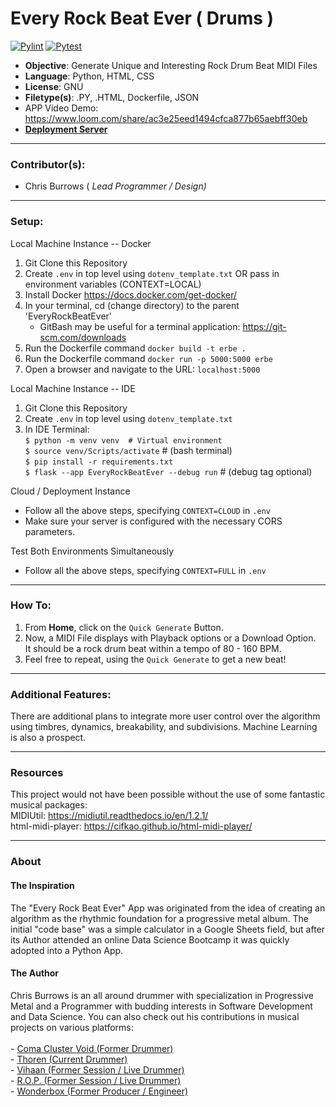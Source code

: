 # Every Rock Beat Ever ( Drums )
[![Pylint](https://github.com/cbradiodrums/EveryRockBeatEver/blob/main/.github/workflows/pylint.yml/badge.svg)](https://github.com/cbradiodrums/EveryRockBeatEver/blob/main/.github/workflows/pylint.yml)
[![Pytest](https://github.com/cbradiodrums/Row_Eliminator_App/actions/workflows/pytest.yml/badge.svg)](https://github.com/cbradiodrums/Row_Eliminator_App/actions/workflows/pytest.yml)
- <b>Objective</b>: Generate Unique and Interesting Rock Drum Beat MIDI Files
- <b>Language</b>: Python, HTML, CSS
- <b>License</b>: GNU
- <b>Filetype(s)</b>: .PY, .HTML, Dockerfile, JSON
- APP Video Demo: https://www.loom.com/share/ac3e25eed1494cfca877b65aebff30eb
- <a href="https://urchin-app-z5fak.ondigitalocean.app/">
                <b>Deployment Server</b></a>
---
### Contributor(s):
- Chris Burrows (<i> Lead Programmer / Design)</i>
---
### Setup:
Local Machine Instance -- Docker
1. Git Clone this Repository
2. Create `.env` in top level using `dotenv_template.txt`
OR pass in environment variables (CONTEXT=LOCAL)
3. Install Docker https://docs.docker.com/get-docker/
4. In your terminal, cd (change directory) to the parent 'EveryRockBeatEver'
    * GitBash may be useful for a terminal application: https://git-scm.com/downloads
5. Run the Dockerfile command `docker build -t erbe .`
6. Run the Dockerfile command `docker run -p 5000:5000 erbe`
7. Open a browser and navigate to the URL: `localhost:5000`

Local Machine Instance -- IDE
1. Git Clone this Repository
2. Create `.env` in top level using `dotenv_template.txt`
3. In IDE Terminal: <br>
`$ python -m venv venv  # Virtual environment` <br>
`$ source venv/Scripts/activate`  # (bash terminal) <br>
`$ pip install -r requirements.txt` <br>
`$ flask --app EveryRockBeatEver --debug run`  # (debug tag optional)

Cloud / Deployment Instance
- Follow all the above steps, specifying `CONTEXT=CLOUD` in `.env`
- Make sure your server is configured with the necessary CORS parameters.

Test Both Environments Simultaneously
- Follow all the above steps, specifying `CONTEXT=FULL` in `.env`

---
### How To:
1. From **Home**, click on the `Quick Generate` Button.
2. Now, a MIDI File displays with Playback options or a Download Option.<br>
It should be a rock drum beat within a tempo of 80 - 160 BPM.
3. Feel free to repeat, using the `Quick Generate` to get a new beat!

---
### Additional Features:

There are additional plans to integrate more user control over the algorithm using
timbres, dynamics, breakability, and subdivisions. Machine Learning is also a prospect.

---
### Resources

This project would not have been possible without the use of some fantastic musical packages:<br>
MIDIUtil: https://midiutil.readthedocs.io/en/1.2.1/ <br>
html-midi-player: https://cifkao.github.io/html-midi-player/

---
### About
#### The Inspiration<br>
The "Every Rock Beat Ever" App was originated from the idea of creating an algorithm as the rhythmic foundation 
for a progressive metal album. The initial "code base" was a simple calculator in a Google Sheets field,
but after its Author attended an online Data Science Bootcamp it was quickly adopted into a Python App.
#### The Author<br>
Chris Burrows is an all around drummer with specialization in Progressive Metal and a Programmer with budding 
interests in Software Development and Data Science. You can also check out his contributions in musical projects 
on various platforms:
<br><br>- <a href="https://open.spotify.com/artist/5B7dQ1AUrxKGunRPsh01Jp?si=D24JJj3xRWWNpbmTz7GYAw">
                Coma Cluster Void (Former Drummer)</a>
    <br>- <a href="https://thoren.bandcamp.com/">
                Thoren (Current Drummer)</a>
    <br>- <a href="https://vihaanmusic.com/">
                Vihaan (Former Session / Live Drummer) </a>
    <br>- <a href="https://ropband.bandcamp.com/">
                R.O.P. (Former Session / Live Drummer)</a>
    <br>- <a href="https://open.spotify.com/artist/5pFx6otrNwzwA4x2gwXjeW?si=ntDvLWwQQ-WyxLi7jzI61A">
                Wonderbox (Former Producer / Engineer)</a>









